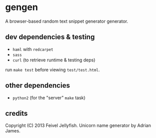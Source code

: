 # gengen #
A browser-based random text snippet generator generator.

## dev dependencies & testing ##
- `haml` with `redcarpet`
- `sass`
- `curl` (to retrieve runtime & testing deps)

run `make test` before viewing `test/test.html`.

## other dependencies ##
- `python2` (for the "server" `make` task)

## credits ##
Copyright (C) 2013 Feivel Jellyfish.
Unicorn name generator by Adrian James.

